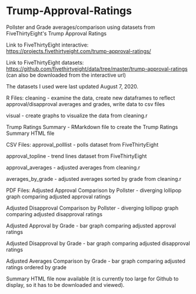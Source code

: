 # Trump-Approval-Ratings
Pollster and Grade averages/comparison using datasets from FiveThirtyEight's Trump Approval Ratings


Link to FiveThirtyEight interactive: https://projects.fivethirtyeight.com/trump-approval-ratings/

Link to FiveThirtyEight datasets: https://github.com/fivethirtyeight/data/tree/master/trump-approval-ratings (can also be downloaded from the interactive url)

The datasets I used were last updated August 7, 2020.

R Files:
cleaning - examine the data, create new dataframes to reflect approval/disapproval averages and grades, write data to csv files

visual - create graphs to visualize the data from cleaning.r

Trump Ratings Summary - RMarkdown file to create the Trump Ratings Summary HTML file

CSV Files:
approval_polllist - polls dataset from FiveThirtyEight

approval_topline - trend lines dataset from FiveThirtyEight

approval_averages - adjusted averages from cleaning.r

averages_by_grade - adjusted averages sorted by grade from cleaning.r

PDF Files:
Adjusted Approval Comparison by Pollster - diverging lollipop graph comparing adjusted approval ratings

Adjusted Disapproval Comparison by Pollster - diverging lollipop graph comparing adjusted disapproval ratings

Adjusted Approval by Grade - bar graph comparing adjusted approval ratings

Adjusted Disapproval by Grade - bar graph comparing adjusted disapproval ratings

Adjusted Averages Comparison by Grade - bar graph comparing adjusted ratings ordered by grade

Summary HTML file now available (it is currently too large for Github to display, so it has to be downloaded and viewed).
